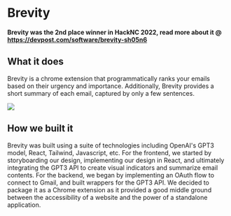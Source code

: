 # Brevity
**Brevity was the 2nd place winner in HackNC 2022, read more about it @ https://devpost.com/software/brevity-sh05n6**

## What it does
Brevity is a chrome extension that programmatically ranks your emails based on their urgency and importance. 
Additionally, Brevity provides a short summary of each email, captured by only a few sentences.


<img src="https://d112y698adiu2z.cloudfront.net/photos/production/software_photos/002/282/156/datas/gallery.jpg"></img>

## How we built it
Brevity was built using a suite of technologies including OpenAI's GPT3 model, React, Tailwind, Javascript, etc. For the frontend, we started by storyboarding our design, implementing our design in React, and ultimately integrating the GPT3 API to create visual indicators and summarize email contents. For the backend, we began by implementing an OAuth flow to connect to Gmail, and built wrappers for the GPT3 API. We decided to package it as a Chrome extension as it provided a good middle ground between the accessibility of a website and the power of a standalone application.
